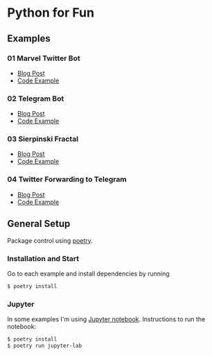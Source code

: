 # Python for Fun

## Examples

### 01 Marvel Twitter Bot

- [Blog Post](https://collectednotes.com/darkaico/suenan-los-androides-con-twits-electricos)
- [Code Example](01_Marvel_Twitter_Bot/marvel_twitter_bot.py)

### 02 Telegram Bot

- [Blog Post](https://collectednotes.com/darkaico/tik-tok-y-la-imaginacion)
- [Code Example](02_Telegram_Bot/marvel_twitter_bot.py)

### 03 Sierpinski Fractal

- [Blog Post](https://collectednotes.com/darkaico/tik-tok-y-la-imaginacion)
- [Code Example](02_Sierpinsky/sierpinski_fractal.ipynb)

### 04 Twitter Forwarding to Telegram

- [Blog Post](https://collectednotes.com/darkaico/forwarding-tweets-a-telegram)
- [Code Example](03_Twitter_Telegram/twitter_telegram.py)

## General Setup

Package control using [poetry](https://python-poetry.org/).

### Installation and Start

Go to each example and install dependencies by running

```bash
$ poetry install
```

### Jupyter

In some examples I'm using [Jupyter notebook](https://github.com/jupyter/notebook).
Instructions to run the notebook:

```bash
$ poetry install
$ poetry run jupyter-lab
```
